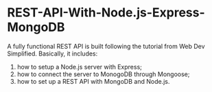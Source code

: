 # REST-API-With-Node.js-Express-MongoDB
A fully functional REST API is built following the tutorial from Web Dev Simplified.
Basically, it includes:
1. how to setup a Node.js server with Express;
2. how to connect the server to MonogoDB through Mongoose;
3. how to set up a REST API with MongoDB and Node.js.
